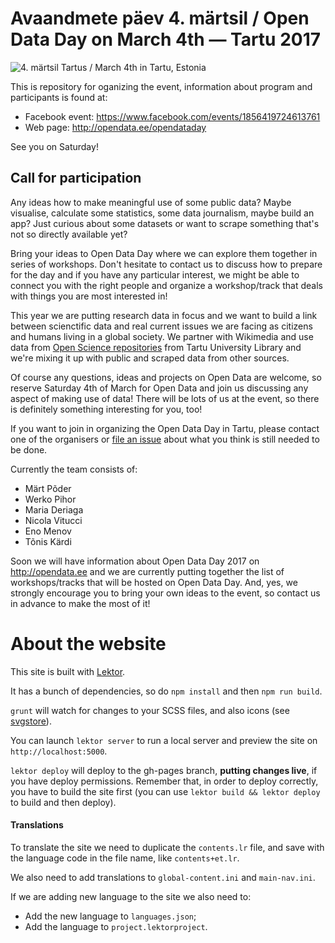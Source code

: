 # Avaandmete päev 4. märtsil / Open Data Day on March 4th — Tartu 2017

![4. märtsil Tartus / March 4th in Tartu, Estonia](https://github.com/okestonia/opendataday/blob/master/images/odd2017-plain.png?raw=true)

This is repository for oganizing the event, information about program and participants is found at:

* Facebook event: https://www.facebook.com/events/1856419724613761
* Web page: http://opendata.ee/opendataday

See you on Saturday!

## Call for participation

Any ideas how to make meaningful use of some public data? Maybe visualise, calculate some statistics, some data journalism, maybe build an app? Just curious about some datasets or want to scrape something that's not so directly available yet?

Bring your ideas to Open Data Day where we can explore them together in series of workshops. Don't hesitate to contact us to discuss how to prepare for the day and if you have any particular interest, we might be able to connect you with the right people and organize a workshop/track that deals with things you are most interested in!

This year we are putting research data in focus and we want to build a link between scienctific data and real current issues we are facing as citizens and humans living in a global society. We partner with Wikimedia and use data from [Open Science repositories](https://utlib.ut.ee/avatud-teadus-open-science) from Tartu University Library and we're mixing it up with public and scraped data from other sources.

Of course any questions, ideas and projects on Open Data are welcome, so reserve Saturday 4th of March for Open Data and join us discussing any aspect of making use of data! There will be lots of us at the event, so there is definitely something interesting for you, too!

If you want to join in organizing the Open Data Day in Tartu, please contact one of the organisers or [file an issue](https://github.com/okestonia/opendataday/issues) about what you think is still needed to be done.

Currently the team consists of:

* Märt Põder
* Werko Pihor
* Maria Deriaga
* Nicola Vitucci
* Eno Menov
* Tõnis Kärdi

Soon we will have information about Open Data Day 2017 on http://opendata.ee and we are currently putting together the list of workshops/tracks that will be hosted on Open Data Day. And, yes, we strongly encourage you to bring your own ideas to the event, so contact us in advance to make the most of it!

# About the website

This site is built with [Lektor](https://www.getlektor.com/).

It has a bunch of dependencies, so do `npm install` and then `npm run build`.

`grunt` will watch for changes to your SCSS files, and also icons (see [svgstore](https://github.com/FWeinb/grunt-svgstore)).

You can launch `lektor server` to run a local server and preview the site on `http://localhost:5000`.

`lektor deploy` will deploy to the gh-pages branch, **putting changes live**, if you have deploy permissions. Remember that, in order to deploy correctly, you have to build the site first (you can use `lektor build && lektor deploy` to build and then deploy).

#### Translations

To translate the site we need to duplicate the `contents.lr` file, and save with the language code in the file name, like `contents+et.lr`.

We also need to add translations to `global-content.ini` and `main-nav.ini`.

If we are adding new language to the site we also need to:

- Add the new language to `languages.json`;
- Add the language to `project.lektorproject`.

